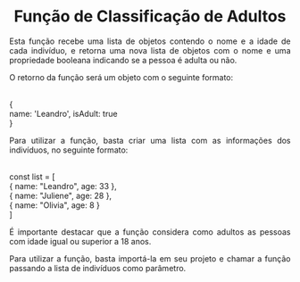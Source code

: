 <h1 align="center">Função de Classificação de Adultos</h1>
<p align="justify">Esta função recebe uma lista de objetos contendo o nome e a idade de cada indivíduo, e retorna uma nova lista de objetos com o nome e uma propriedade booleana indicando se a pessoa é adulta ou não.</p>
<p align="justify">O retorno da função será um objeto com o seguinte formato:</p>


<br>{
 <br> name: 'Leandro', isAdult: true
<br>}
<p align="justify">Para utilizar a função, basta criar uma lista com as informações dos indivíduos, no seguinte formato:</p>

  <br>   const list = [
  <br>  { name: "Leandro", age: 33 },
  <br>  { name: "Juliene", age: 28 },
  <br>  { name: "Olivia", age: 8 }
  <br>]
<p align="justify">É importante destacar que a função considera como adultos as pessoas com idade igual ou superior a 18 anos.</p>
<p align="justify">Para utilizar a função, basta importá-la em seu projeto e chamar a função passando a lista de indivíduos como parâmetro.</p>


